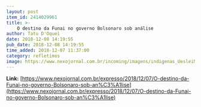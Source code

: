 ```yaml
---
layout: post
item_id: 2414029961
title: >-
    O destino da Funai no governo Bolsonaro sob análise
author: Tatu D'Oquei
date: 2018-12-08 14:19:55
pub_date: 2018-12-08 14:19:55
time_added: 2018-12-07 11:37:00
category: refletimos
image: https://www.nexojornal.com.br/incoming/imagens/indigenas_UesleiMarcelino_reuters.jpg/ALTERNATES/LANDSCAPE_720/indigenas_UesleiMarcelino_reuters.jpg
---
```


**Link:** [https://www.nexojornal.com.br/expresso/2018/12/07/O-destino-da-Funai-no-governo-Bolsonaro-sob-an%C3%A1lise](https://www.nexojornal.com.br/expresso/2018/12/07/O-destino-da-Funai-no-governo-Bolsonaro-sob-an%C3%A1lise)

